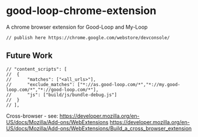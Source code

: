 # good-loop-chrome-extension
A chrome browser extension for Good-Loop and My-Loop

	// publish here https://chrome.google.com/webstore/devconsole/

## Future Work


	// "content_scripts": [		
	// 	{			
	// 		"matches": ["<all_urls>"],
	// 		"exclude_matches": ["*://as.good-loop.com/*","*://my.good-loop.com/*","*://good-loop.com/*"],
	// 		"js": ["build/js/bundle-debug.js"]
	// 	}
	// ],


Cross-browser - see: 
https://developer.mozilla.org/en-US/docs/Mozilla/Add-ons/WebExtensions
https://developer.mozilla.org/en-US/docs/Mozilla/Add-ons/WebExtensions/Build_a_cross_browser_extension
